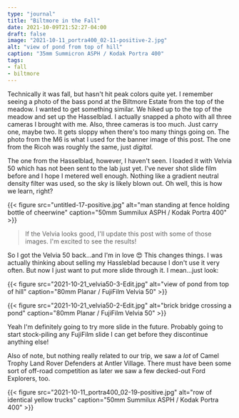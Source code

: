 ```yaml
---
type: "journal"
title: "Biltmore in the Fall"
date: 2021-10-09T21:52:27-04:00
draft: false
image: "2021-10-11_portra400_02-11-positive-2.jpg"
alt: "view of pond from top of hill"
caption: "35mm Summicron ASPH / Kodak Portra 400"
tags:
- fall
- biltmore
---
```


Technically it was fall, but hasn't hit peak colors quite yet. I remember seeing a photo of the bass pond at the Biltmore Estate from the top of the meadow. I wanted to get something similar. We hiked up to the top of the meadow and set up the Hasselblad. I actually snapped a photo with all three cameras I brought with me. Also, three cameras is too much. Just carry one, maybe two. It gets sloppy when there's too many things going on. The photo from the M6 is what I used for the banner image of this post. The one from the Ricoh was roughly the same, just _digital_.

The one from the Hasselblad, however, I haven't seen. I loaded it with Velvia 50 which has not been sent to the lab just yet. I've never shot slide film before and I hope I metered well enough. Nothing like a gradient neutral density filter was used, so the sky is likely blown out. Oh well, this is how we learn, right?

{{< figure src="untitled-17-positive.jpg" alt="man standing at fence holding bottle of cheerwine" caption="50mm Summilux ASPH / Kodak Portra 400" >}}

> If the Velvia looks good, I'll update this post with some of those images. I'm excited to see the results!

So I got the Velvia 50 back...and I'm in love 😍 This changes things. I was actually thinking about selling my Hassleblad because I don't use it very often. But now I just want to put more slide through it. I mean...just look:

{{< figure src="2021-10-21_velvia50-3-Edit.jpg" alt="view of pond from top of hill" caption="80mm Planar / FujiFilm Velvia 50" >}}

{{< figure src="2021-10-21_velvia50-2-Edit.jpg" alt="brick bridge crossing a pond" caption="80mm Planar / FujiFilm Velvia 50" >}}

Yeah I'm definitely going to try more slide in the future. Probably going to start stock-piling any FujiFilm slide I can get before they discontinue anything else!

Also of note, but nothing really related to our trip, we saw a _lot_ of Camel Trophy Land Rover Defenders at Antler Village. There must have been some sort of off-road competition as later we saw a few decked-out Ford Explorers, too. 

{{< figure src="2021-10-11_portra400_02-19-positive.jpg" alt="row of identical yellow trucks" caption="50mm Summilux ASPH / Kodak Portra 400" >}}
